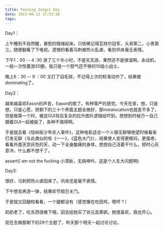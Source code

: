 ```yaml
---
title: Paining Zongzi Day
date: 2013-06-12 17:53:30
tags:
---
```


Day1：

上午睡到不自然醒，暴怒的情绪起床。只依稀记得瓦特尔冠军，头哥第二，小黑第三。随便翻看了下电视，遗憾的看着马刺被热火乱虐。看到巩肯毫无表情。

下午1：00 -- 4 :30 游了三个半小时，不是天天游，果然还不是很溜啊。永动机，一般一次性要游20圈，我只是一个怒气还不够的10级小战士。

晚上6：30 -- 9 ：00
又打了羽毛球，不记得上次的标准动作了，结果被dominating了。

Day2：

越来越喜欢Eason的声音，Eason的歌了。有种尊严的感觉。今天在家，想，只是想，只是心愿，把剩下的三十个界面主题全做好，那instalocation也就差不多了，但是做第一个时，被这GUI背后复杂的拉升图片逻辑给吓到，想想到时候万一自己跟着GUI一起被毙了，各种不值得啊。

于是就去看《牯岭街少年杀人事件》，这种电影适合一个人够无聊够绝望时候看来打发无聊（与此类似的有《一一》，《蓝色大门》），结果使人变得更郁闷，更蛋疼，看看外面天空灰色的天，动一下全身酸痛的身体，想想自己活着干什么，顿时心灰意冷，什么都不想干了。

assert(I am not the fucking 小清新，无病呻吟，这是个人生大问题啊)

Day3:

很好，马刺把热火虐回来了。巩肯还是毫不表情。

下午想去再游一弹，结果却节假日关门。

于是就又回腿校看看，一个腿都没有（感觉像在吃田鸡，嗯哼？）

奶奶老了，吃东西很难下咽，回去给她买了状元及第粥，她很喜欢，我也开心。

现在去做那剩下的29个主题了，昨天那个明天一起讨论讨论。
